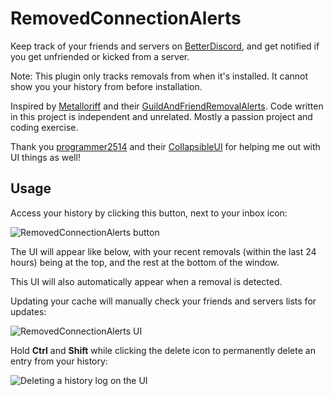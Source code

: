 # RemovedConnectionAlerts

Keep track of your friends and servers on [BetterDiscord](https://betterdiscord.app), and get notified if you get unfriended or kicked from a server.

Note: This plugin only tracks removals from when it's installed. It cannot show you your history from before installation.

Inspired by [Metalloriff](https://github.com/Metalloriff) and their [GuildAndFriendRemovalAlerts](https://github.com/Metalloriff/BetterDiscordPlugins/tree/master/GuildAndFriendRemovalAlerts). Code written in this project is independent and unrelated. Mostly a passion project and coding exercise.

Thank you [programmer2514](https://github.com/programmer2514) and their [CollapsibleUI](https://github.com/programmer2514/BetterDiscord-CollapsibleUI) for helping me out with UI things as well!

## Usage

Access your history by clicking this button, next to your inbox icon:

![RemovedConnectionAlerts button](https://raw.githubusercontent.com/iyu46/RemovedConnectionAlerts/main/screenshots/icon_dashboard.png)

The UI will appear like below, with your recent removals (within the last 24 hours) being at the top, and the rest at the bottom of the window.

This UI will also automatically appear when a removal is detected.

Updating your cache will manually check your friends and servers lists for updates:

![RemovedConnectionAlerts UI](https://raw.githubusercontent.com/iyu46/RemovedConnectionAlerts/main/screenshots/window_example.png)

Hold **Ctrl** and **Shift** while clicking the delete icon to permanently delete an entry from your history:

![Deleting a history log on the UI](https://raw.githubusercontent.com/iyu46/RemovedConnectionAlerts/main/screenshots/delete_button.png)
